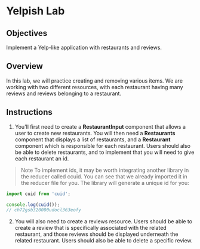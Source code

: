 # Yelpish Lab

## Objectives

Implement a Yelp-like application with restaurants and reviews.

## Overview

In this lab, we will practice creating and removing various items. We are
working with two different resources, with each restaurant having many reviews
and reviews belonging to a restaurant.

## Instructions

1. You'll first need to create a __RestaurantInput__ component that allows a user
to create new restaurants. You will then need a __Restaurants__ component that
displays a list of restaurants, and a __Restaurant__ component which is
responsible for each restaurant. Users should also be able to delete
restaurants, and to implement that you will need to give each restaurant an id.  

> Note To implement ids, it may be worth integrating another library in the
reducer called ccuid. You can see that we already imported it in the reducer
file for you. The library will generate a unique id for you:

  ```javascript
  import cuid from 'cuid';

  console.log(cuid());
  // ch72gsb320000udocl363eofy
  ```

2. You will also need to create a reviews resource. Users should be able to
create a review that is specifically associated with the related restaurant, and
those reviews should be displayed underneath the related restaurant. Users
should also be able to delete a specific review.  

